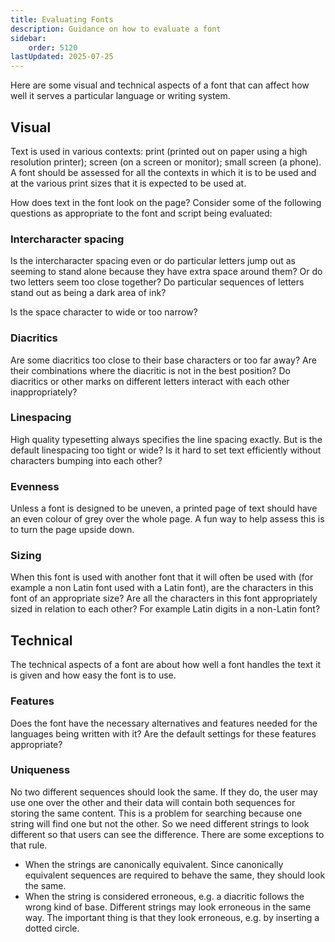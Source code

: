 ```yaml
---
title: Evaluating Fonts
description: Guidance on how to evaluate a font
sidebar:
    order: 5120
lastUpdated: 2025-07-25
---
```


Here are some visual and technical aspects of a font that can affect how well it serves a particular language or writing system.

## Visual

Text is used in various contexts: print (printed out on paper using a high resolution printer); screen (on a screen or monitor); small screen (a phone). A font should be assessed for all the contexts in which it is to be used and at the various print sizes that it is expected to be used at.

How does text in the font look on the page? Consider some of the following questions as appropriate to the font and script being evaluated:

### Intercharacter spacing

Is the intercharacter spacing even or do particular letters jump out as seeming to stand alone because they have extra space around them? Or do two letters seem too close together? Do particular sequences of letters stand out as being a dark area of ink?

Is the space character to wide or too narrow?

### Diacritics

Are some diacritics too close to their base characters or too far away? Are their combinations where the diacritic is not in the best position? Do diacritics or other marks on different letters interact with each other inappropriately?

### Linespacing

High quality typesetting always specifies the line spacing exactly. But is the default linespacing too tight or wide? Is it hard to set text efficiently without characters bumping into each other?

### Evenness

Unless a font is designed to be uneven, a printed page of text should have an even colour of grey over the whole page. A fun way to help assess this is to turn the page upside down.

### Sizing

When this font is used with another font that it will often be used with (for example a non Latin font used with a Latin font), are the characters in this font of an appropriate size? Are all the characters in this font appropriately sized in relation to each other? For example Latin digits in a non-Latin font?

## Technical

The technical aspects of a font are about how well a font handles the text it is given and how easy the font is to use.

### Features

Does the font have the necessary alternatives and features needed for the languages being written with it? Are the default settings for these features appropriate?

### Uniqueness

No two different sequences should look the same. If they do, the user may use one over the other and their data will contain both sequences for storing the same content. This is a problem for searching because one string will find one but not the other. So we need different strings to look different so that users can see the difference. There are some exceptions to that rule.

- When the strings are canonically equivalent. Since canonically equivalent sequences are required to behave the same, they should look the same.
- When the string is considered erroneous, e.g. a diacritic follows the wrong kind of base. Different strings may look erroneous in the same way. The important thing is that they look erroneous, e.g. by inserting a dotted circle.

